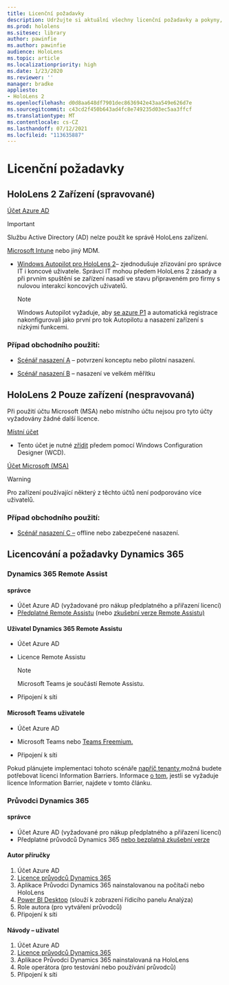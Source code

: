 ```yaml
---
title: Licenční požadavky
description: Udržujte si aktuální všechny licenční požadavky a pokyny, které potřebujete pro správu mobilních zařízení, HoloLens a Remote Assist.
ms.prod: hololens
ms.sitesec: library
author: pawinfie
ms.author: pawinfie
audience: HoloLens
ms.topic: article
ms.localizationpriority: high
ms.date: 1/23/2020
ms.reviewer: ''
manager: bradke
appliesto:
- HoloLens 2
ms.openlocfilehash: d0d8aa648df7901dec8636942e43aa549e626d7e
ms.sourcegitcommit: c43cd2f450b643ad4fc8e749235d03ec5aa3ffcf
ms.translationtype: MT
ms.contentlocale: cs-CZ
ms.lasthandoff: 07/12/2021
ms.locfileid: "113635887"
---
```

# <a name="license-requirements"></a>Licenční požadavky

## <a name="hololens-2-device-managed"></a>HoloLens 2 Zařízení (spravované)

[Účet Azure AD](https://docs.microsoft.com/azure/active-directory/)

> [!IMPORTANT]
> Službu Active Directory (AD) nelze použít ke správě HoloLens zařízení.

[Microsoft Intune](https://docs.microsoft.com/mem/intune/fundamentals/what-is-intune) nebo jiný MDM.
- [Windows Autopilot pro HoloLens 2](hololens2-autopilot.md)– zjednodušuje zřizování pro správce IT i koncové uživatele. Správci IT mohou předem HoloLens 2 zásady a při prvním spuštění se zařízení nasadí ve stavu připraveném pro firmy s nulovou interakcí koncových uživatelů. 

  > [!NOTE]
  > Windows Autopilot vyžaduje, aby [](https://docs.microsoft.com/mem/intune/enrollment/windows-enroll#enable-windows-10-automatic-enrollment) [se azure P1](https://docs.microsoft.com/azure/active-directory/fundamentals/active-directory-whatis) a automatická registrace nakonfigurovali jako první pro tok Autopilotu a nasazení zařízení s nízkými funkcemi. 

### <a name="business-use-case"></a>Případ obchodního použití: 

- [Scénář nasazení A](hololens-requirements.md#scenario-a-deploy-to-cloud-connected-devices) – potvrzení konceptu nebo pilotní nasazení.

- [Scénář nasazení B](hololens-requirements.md#scenario-b-deploy-inside-your-organizations-network) – nasazení ve velkém měřítku

## <a name="hololens-2-device-only-non-managed"></a>HoloLens 2 Pouze zařízení (nespravovaná)

Při použití účtu Microsoft (MSA) nebo místního účtu nejsou pro tyto účty vyžadovány žádné další licence.

[Místní účet](https://docs.microsoft.com/windows/security/identity-protection/access-control/local-accounts)

- Tento účet je nutné [zřídit](hololens-provisioning.md#provisioning-package-hololens-wizard) předem pomocí Windows Configuration Designer (WCD).

[Účet Microsoft (MSA)](https://docs.microsoft.com/windows/security/identity-protection/access-control/microsoft-accounts)

> [!WARNING]
> Pro zařízení používající některý z těchto účtů není podporováno více uživatelů.

### <a name="business-use-case"></a>Případ obchodního použití: 

- [Scénář nasazení C –](hololens-requirements.md#scenario-c-deploy-in-secure-offline-environment) offline nebo zabezpečené nasazení.
 
## <a name="dynamics-365-licensing-and-requirements"></a>Licencování a požadavky Dynamics 365

### <a name="dynamics-365-remote-assist"></a>Dynamics 365 Remote Assist 

#### <a name="admin"></a>správce

- Účet Azure AD (vyžadované pro nákup předplatného a přiřazení licencí)
- [Předplatné Remote Assistu](https://docs.microsoft.com/dynamics365/mixed-reality/remote-assist/buy-and-deploy-remote-assist) (nebo [zkušební verze Remote Assistu)](https://docs.microsoft.com/dynamics365/mixed-reality/remote-assist/try-remote-assist)
    
#### <a name="dynamics-365-remote-assist-user"></a>Uživatel Dynamics 365 Remote Assistu

- Účet Azure AD

- Licence Remote Assistu 

  > [!NOTE]
  > Microsoft Teams je součástí Remote Assistu.

- Připojení k síti

#### <a name="microsoft-teams-user"></a>Microsoft Teams uživatele

- Účet Azure AD

- Microsoft Teams nebo [Teams Freemium.](https://products.office.com/microsoft-teams/free)

- Připojení k síti

Pokud plánujete implementaci tohoto scénáře [napříč tenanty,](https://docs.microsoft.com/dynamics365/mixed-reality/remote-assist/cross-tenant-overview#scenario-2-leasing-services-to-other-tenants)možná budete potřebovat licenci Information Barriers. Informace [o tom,](https://docs.microsoft.com/dynamics365/mixed-reality/remote-assist/cross-tenant-licensing-implementation#step-1-determine-if-information-barriers-are-necessary) jestli se vyžaduje licence Information Barrier, najdete v tomto článku.

### <a name="dynamics-365-guides"></a>Průvodci Dynamics 365 

#### <a name="admin"></a>správce

- Účet Azure AD (vyžadované pro nákup předplatného a přiřazení licencí)
- Předplatné průvodců Dynamics 365 [nebo bezplatná zkušební verze](https://docs.microsoft.com/dynamics365/mixed-reality/guides/setup-step-one)

#### <a name="guides-author"></a>Autor příručky

1. Účet Azure AD
1. [Licence průvodců Dynamics 365](/dynamics365/mixed-reality/guides/requirements)
1. Aplikace Průvodci Dynamics 365 nainstalovanou na počítači nebo HoloLens
1. [Power BI Desktop](https://powerbi.microsoft.com/desktop/) (slouží k zobrazení řídicího panelu Analýza)
1. Role autora (pro vytváření průvodců)
1. Připojení k síti

#### <a name="guides-user"></a>Návody – uživatel

1. Účet Azure AD
1. [Licence průvodců Dynamics 365](/dynamics365/mixed-reality/guides/requirements)
1. Aplikace Průvodci Dynamics 365 nainstalovaná na HoloLens
1. Role operátora (pro testování nebo používání průvodců)
1. Připojení k síti
